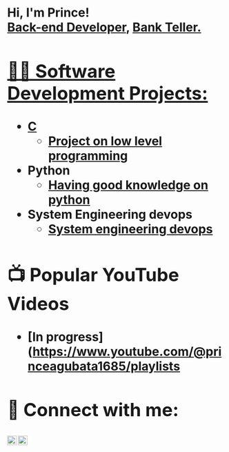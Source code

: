 <h1>Hi, I'm Prince! <br/><a href="https://github.com/MackDenis">Back-end Developer</a>, <a href="https://www.linkedin.com/in/prince-agubata-b0b7b59b/">Bank Teller.

<h2>👨‍💻 Software Development Projects:</h2>

- <b>C</b>
  - [Project on low level programming](https://github.com/MackDenis/AGUBATA-Project_on-low-level-programming.git)
- <b>Python</b>
  - [Having good knowledge on python](https://github.com/MackDenis/python.git)
- <b>System Engineering devops</b>
  - [System engineering devops](https://github.com/MackDenis/AGUBATA-Projects-on-system-engineering-devops.git) <b>

<h2>📺 Popular YouTube Videos</h2>

- [In progress](https://www.youtube.com/@princeagubata1685/playlists

<h2> 🤳 Connect with me:</h2>

[<img align="left" alt="JoshMadakor | YouTube" width="22px" src="https://cdn.jsdelivr.net/npm/simple-icons@v3/icons/youtube.svg" />][youtube]
[<img align="left" alt="JoshMadakor | LinkedIn" width="22px" src="https://cdn.jsdelivr.net/npm/simple-icons@v3/icons/linkedin.svg" />][linkedin]

[youtube]: https://www.youtube.com/@princeagubata1685/playlists
[linkedin]: https://linkedin.com/in/prince-agubata-b0b7b59b
<!--
**joshmadakor1/joshmadakor1** is a ✨ _special_ ✨ repository because its `README.md` (this file) appears on your GitHub profile.

Here are some ideas to get you started:

- 🔭 I’m currently working on ...
- 🌱 I’m currently learning ...
- 👯 I’m looking to collaborate on ...
- 🤔 I’m looking for help with ...
- 💬 Ask me about ...
- 📫 How to reach me: ...
- 😄 Pronouns: ...
- ⚡ Fun fact: ...
-->
